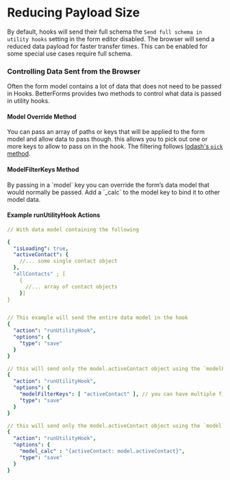 # Reducing Payload Size

By default, hooks will send their full schema the `Send full schema in utility hooks` setting in the form editor disabled. The browser will send a reduced data payload for faster transfer times. This can be enabled for some special use cases require full schema.

### Controlling Data Sent from the Browser

​Often the form model contains a lot of data that does not need to be passed in Hooks. BetterForms provides two methods to control what data is passed in utility hooks.

#### **Model Override Method**

You can pass an array of paths or keys that will be applied to the form model and allow data to pass though. this allows you to pick out one or more keys to allow to pass on in the hook. The filtering follows [lodash's `pick` method](https://lodash.com/docs/4.17.11#filter).

#### ​ModelFilterKeys Method

B​y passing in a \`model\` key you can override the form’s data model that would normally be passed. Add a \`\_calc\` to the model key to bind it to other model data.

#### Example runUtilityHook Actions

```yaml
// With data model containing the following

{
  "isLoading": true,
  "activeContact": {
    //... some single contact object
  },
  "allContacts" ; [
    {
      //... array of contact objects
    }]
}


// This example will send the entire data model in the hook
{
  "action": "runUtilityHook",
  "options": {
    "type": "save"
  }
}

// this will send only the model.activeContact object using the `modelFilterKeys` method
{
  "action": "runUtilityHook",
  "options": {
    "modelFilterKeys": [ "activeContact" ], // you can have multiple filterd keys
    "type": "save"
  }
}

// this will send only the model.activeContact object using the `model` method
{
  "action": "runUtilityHook",
  "options": {
    "model_calc" : "{activeContact: model.activeContact}",  
    "type": "save"
  }
}
```



 



